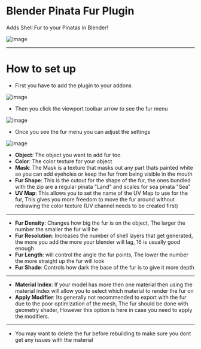 # Blender Pinata Fur Plugin
 Adds Shell Fur to your Pinatas in Blender!

![image](https://github.com/user-attachments/assets/87aaa9db-4357-4508-8281-e48675d880e0)

---

# How to set up

 - First you have to add the plugin to your addons

![image](https://github.com/user-attachments/assets/2a2c2b80-82f5-497d-b37f-5c98aa50dfff)


 - Then you click the viewport toolbar arrow to see the fur menu

![image](https://github.com/user-attachments/assets/4d11962e-f2a2-4562-9fa8-ad3a8616bfaf)

 - Once you see the fur menu you can adjust the settings

![image](https://github.com/user-attachments/assets/524b32d1-b5fa-4ad7-9c26-961f877a3d89)

 - **Object**: The object you want to add fur too
 - **Color**: The color texture for your object
 - **Mask**: The Mask is a texture that masks out any part thats painted white so you can add eyeholes or keep the fur from being visible in the mouth
 - **Fur Shape**: This is the cutout for the shape of the fur, the ones bundled with the zip are a regular pinata "Land" and scales for sea pinata "Sea"
 - **UV Map**: This allows you to set the name of the UV Map to use for the fur, This gives you more freedom to move the fur around without redrawing the color texture (UV channel needs to be created first)

---

 - **Fur Density**: Changes how big the fur is on the object, The larger the number the smaller the fur will be
 - **Fur Resolution**: Increases the number of shell layers that get generated, the more you add the more your blender will lag, 16 is usually good enough
 - **Fur Length**: will control the angle the fur points, The lower the number the more straight up the fur will look
 - **Fur Shade**: Controls how dark the base of the fur is to give it more depth

---

 - **Material Index**: If your model has more then one material then using the material index will allow you to select which material to render the fur on
 - **Apply Modifier**: Its generally not recommended to export with the fur due to the poor optimization of the mesh, The fur should be done with geometry shader, However this option is here in case you need to apply the modifiers.

---

 - You may want to delete the fur before rebuilding to make sure you dont get any issues with the material


